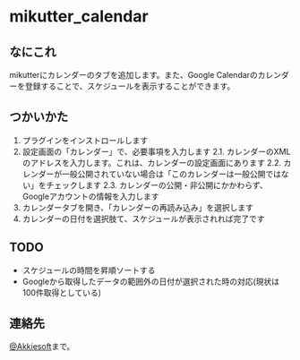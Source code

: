 mikutter_calendar
=====================

なにこれ
---
mikutterにカレンダーのタブを追加します。また、Google Calendarのカレンダーを登録することで、スケジュールを表示することができます。

つかいかた
---
1. プラグインをインストロールします
2. 設定画面の「カレンダー」で、必要事項を入力します
2.1. カレンダーのXMLのアドレスを入力します。これは、カレンダーの設定画面にあります
2.2. カレンダーが一般公開されていない場合は「このカレンダーは一般公開ではない」をチェックします
2.3. カレンダーの公開・非公開にかかわらず、Googleアカウントの情報を入力します
3. カレンダータブを開き、「カレンダーの再読み込み」を選択します
4. カレンダーの日付を選択肢て、スケジュールが表示されれば完了です

TODO
---
+ スケジュールの時間を昇順ソートする
+ Googleから取得したデータの範囲外の日付が選択された時の対応(現状は100件取得としている)

連絡先
---
[@Akkiesoft](https://www.twitter.com/Akkiesoft)まで。
